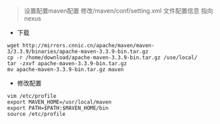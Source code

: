 > 设置配置maven配置 修改/maven/conf/setting.xml 文件配置信息 指向nexus

- 下载
```shell script
wget http://mirrors.cnnic.cn/apache/maven/maven-3/3.3.9/binaries/apache-maven-3.3.9-bin.tar.gz
cp -r /home/download/apache-maven-3.3.9-bin.tar.gz /use/local/
tar -zxvf apache-maven-3.3.9-bin.tar.gz 
mv apache-maven-3.3.9-bin.tar.gz maven 
```
- 修改配置
```shell script
vim /etc/profile
export MAVEN_HOME=/usr/local/maven
export PATH=$PATH:$MAVEN_HOME/bin
source /etc/profile
```